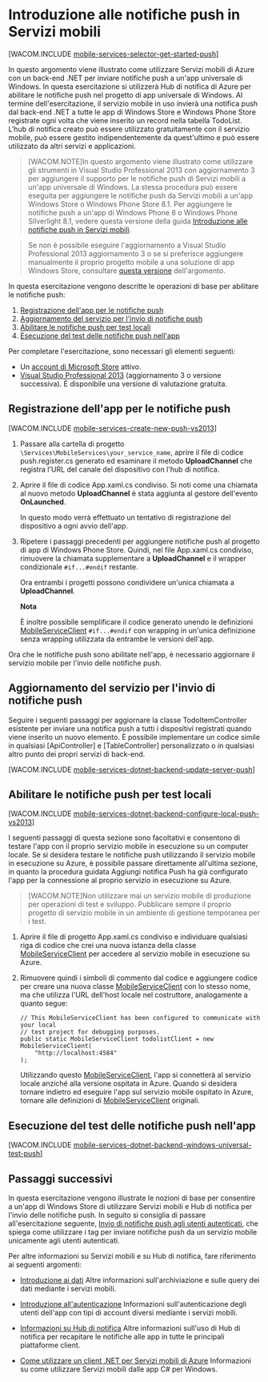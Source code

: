 <properties pageTitle="Get started with push notification using a .NET backend mobile service" metaKeywords="" description="Learn how to use Azure Mobile Services and Notification Hubs to send push notifications to your universal Windows app." metaCanonical="" services="mobile-services,notification-hubs" documentationCenter="Mobile" title="Get started with push notifications in Mobile Services" authors="glenga" solutions="mobile" manager="dwrede" editor="" />

<tags ms.service="mobile-services" ms.workload="mobile" ms.tgt_pltfrm="mobile-windows-store" ms.devlang="dotnet" ms.topic="article" ms.date="09/11/2014" ms.author="glenga"></tags>

# Introduzione alle notifiche push in Servizi mobili

[WACOM.INCLUDE [mobile-services-selector-get-started-push][]]

In questo argomento viene illustrato come utilizzare Servizi mobili di Azure con un back-end .NET per inviare notifiche push a un'app universale di Windows. In questa esercitazione si utilizzerà Hub di notifica di Azure per abilitare le notifiche push nel progetto di app universale di Windows. Al termine dell'esercitazione, il servizio mobile in uso invierà una notifica push dal back-end .NET a tutte le app di Windows Store e Windows Phone Store registrate ogni volta che viene inserito un record nella tabella TodoList. L'hub di notifica creato può essere utilizzato gratuitamente con il servizio mobile, può essere gestito indipendentemente da quest'ultimo e può essere utilizzato da altri servizi e applicazioni.

> [WACOM.NOTE]In questo argomento viene illustrato come utilizzare gli strumenti in Visual Studio Professional 2013 con aggiornamento 3 per aggiungere il supporto per le notifiche push di Servizi mobili a un'app universale di Windows. La stessa procedura può essere eseguita per aggiungere le notifiche push da Servizi mobili a un'app Windows Store o Windows Phone Store 8.1. Per aggiungere le notifiche push a un'app di Windows Phone 8 o Windows Phone Silverlight 8.1, vedere questa versione della guida [Introduzione alle notifiche push in Servizi mobili][].

> Se non è possibile eseguire l'aggiornamento a Visual Studio Professional 2013 aggiornamento 3 o se si preferisce aggiungere manualmente il proprio progetto mobile a una soluzione di app Windows Store, consultare [questa versione][] dell'argomento.

In questa esercitazione vengono descritte le operazioni di base per abilitare le notifiche push:

1.  [Registrazione dell'app per le notifiche push][]
2.  [Aggiornamento del servizio per l'invio di notifiche push][]
3.  [Abilitare le notifiche push per test locali][]
4.  [Esecuzione del test delle notifiche push nell'app][]

Per completare l'esercitazione, sono necessari gli elementi seguenti:

-   Un [account di Microsoft Store][] attivo.
-   [Visual Studio Professional 2013][] (aggiornamento 3 o versione successiva).
    È disponibile una versione di valutazione gratuita.

## <span id="register"></span></a>Registrazione dell'app per le notifiche push

[WACOM.INCLUDE [mobile-services-create-new-push-vs2013][]]

1.  Passare alla cartella di progetto `\Services\MobileServices\your_service_name`, aprire il file di codice push.register.cs generato ed esaminare il metodo **UploadChannel** che registra l'URL del canale del dispositivo con l'hub di notifica.

2.  Aprire il file di codice App.xaml.cs condiviso. Si noti come una chiamata al nuovo metodo **UploadChannel** è stata aggiunta al gestore dell'evento **OnLaunched**.

    In questo modo verrà effettuato un tentativo di registrazione del dispositivo a ogni avvio dell'app.

3.  Ripetere i passaggi precedenti per aggiungere notifiche push al progetto di app di Windows Phone Store. Quindi, nel file App.xaml.cs condiviso, rimuovere la chiamata supplementare a **UploadChannel** e il wrapper condizionale `#if...#endif` restante.

    Ora entrambi i progetti possono condividere un'unica chiamata a **UploadChannel**.

    <div class="dev-callout"><strong>Nota</strong> <p>&Egrave; inoltre possibile semplificare il codice generato unendo le definizioni <a href="http://msdn.microsoft.com/en-us/library/azure/microsoft.windowsazure.mobileservices.mobileserviceclient.aspx">MobileServiceClient</a> <code data-inline="1">#if...#endif</code> con wrapping in un'unica definizione senza wrapping utilizzata da entrambe le versioni dell'app.</p></div>

Ora che le notifiche push sono abilitate nell'app, è necessario aggiornare il servizio mobile per l'invio delle notifiche push.

## <span id="update-service"></span></a>Aggiornamento del servizio per l'invio di notifiche push

Seguire i seguenti passaggi per aggiornare la classe TodoItemController esistente per inviare una notifica push a tutti i dispositivi registrati quando viene inserito un nuovo elemento. È possibile implementare un codice simile in qualsiasi [ApiController] e [TableController] personalizzato o in qualsiasi altro punto dei propri servizi di back-end.

[WACOM.INCLUDE [mobile-services-dotnet-backend-update-server-push][]]

## <span id="local-testing"></span></a> Abilitare le notifiche push per test locali

[WACOM.INCLUDE [mobile-services-dotnet-backend-configure-local-push-vs2013][]]

I seguenti passaggi di questa sezione sono facoltativi e consentono di testare l'app con il proprio servizio mobile in esecuzione su un computer locale. Se si desidera testare le notifiche push utilizzando il servizio mobile in esecuzione su Azure, è possibile passare direttamente all'ultima sezione, in quanto la procedura guidata Aggiungi notifica Push ha già configurato l'app per la connessione al proprio servizio in esecuzione su Azure.

> [WACOM.NOTE]Non utilizzare mai un servizio mobile di produzione per operazioni di test e sviluppo. Pubblicare sempre il proprio progetto di servizio mobile in un ambiente di gestione temporanea per i test.

1.  Aprire il file di progetto App.xaml.cs condiviso e individuare qualsiasi riga di codice che crei una nuova istanza della classe [MobileServiceClient][] per accedere al servizio mobile in esecuzione su Azure.

2.  Rimuovere quindi i simboli di commento dal codice e aggiungere codice per creare una nuova classe [MobileServiceClient][] con lo stesso nome, ma che utilizza l'URL dell'host locale nel costruttore, analogamente a quanto segue:

        // This MobileServiceClient has been configured to communicate with your local
        // test project for debugging purposes.
        public static MobileServiceClient todolistClient = new MobileServiceClient(
            "http://localhost:4584"
        );

    Utilizzando questo [MobileServiceClient][], l'app si connetterà al servizio locale anziché alla versione ospitata in Azure. Quando si desidera tornare indietro ed eseguire l'app sul servizio mobile ospitato in Azure, tornare alle definizioni di [MobileServiceClient][] originali.

## <span id="test"></span></a>Esecuzione del test delle notifiche push nell'app

[WACOM.INCLUDE [mobile-services-dotnet-backend-windows-universal-test-push][]]

## <a name="next-steps"> </a>Passaggi successivi

In questa esercitazione vengono illustrate le nozioni di base per consentire a un'app di Windows Store di utilizzare Servizi mobili e Hub di notifica per l'invio delle notifiche push. In seguito si consiglia di passare all'esercitazione seguente, [Invio di notifiche push agli utenti autenticati][], che spiega come utilizzare i tag per inviare notifiche push da un servizio mobile unicamente agli utenti autenticati.

Per altre informazioni su Servizi mobili e su Hub di notifica, fare riferimento ai seguenti argomenti:

-   [Introduzione ai dati][]
    Altre informazioni sull'archiviazione e sulle query dei dati mediante i servizi mobili.

-   [Introduzione all'autenticazione][]
    Informazioni sull'autenticazione degli utenti dell'app con tipi di account diversi mediante i servizi mobili.

-   [Informazioni su Hub di notifica][]
    Altre informazioni sull'uso di Hub di notifica per recapitare le notifiche alle app in tutte le principali piattaforme client.

-   [Come utilizzare un client .NET per Servizi mobili di Azure][]
    Informazioni su come utilizzare Servizi mobili dalle app C# per Windows.

<!-- Anchors. --> <!-- Images. --> <!-- URLs. -->

  [mobile-services-selector-get-started-push]: ../includes/mobile-services-selector-get-started-push.md
  [Introduzione alle notifiche push in Servizi mobili]: /it-it/documentation/articles/mobile-services-dotnet-backend-windows-phone-get-started-push
  [questa versione]: /it-it/documentation/articles/mobile-services-dotnet-backend-windows-store-dotnet-get-started-push
  [Registrazione dell'app per le notifiche push]: #register
  [Aggiornamento del servizio per l'invio di notifiche push]: #update-service
  [Abilitare le notifiche push per test locali]: #local-testing
  [Esecuzione del test delle notifiche push nell'app]: #test
  [account di Microsoft Store]: http://go.microsoft.com/fwlink/p/?LinkId=280045
  [Visual Studio Professional 2013]: https://go.microsoft.com/fwLink/p/?LinkID=391934
  [mobile-services-create-new-push-vs2013]: ../includes/mobile-services-create-new-push-vs2013.md
  [MobileServiceClient]: http://msdn.microsoft.com/en-us/library/azure/microsoft.windowsazure.mobileservices.mobileserviceclient.aspx
  [mobile-services-dotnet-backend-update-server-push]: ../includes/mobile-services-dotnet-backend-update-server-push.md
  [mobile-services-dotnet-backend-configure-local-push-vs2013]: ../includes/mobile-services-dotnet-backend-configure-local-push-vs2013.md
  [mobile-services-dotnet-backend-windows-universal-test-push]: ../includes/mobile-services-dotnet-backend-windows-universal-test-push.md
  [Invio di notifiche push agli utenti autenticati]: /it-it/documentation/articles/mobile-services-dotnet-backend-windows-store-dotnet-push-notifications-app-users/
  [Introduzione ai dati]: /it-it/documentation/articles/mobile-services-dotnet-backend-windows-universal-dotnet-get-started-data
  [Introduzione all'autenticazione]: /it-it/documentation/articles/mobile-services-dotnet-backend-windows-universal-dotnet-get-started-users
  [Informazioni su Hub di notifica]: /it-it/documentation/articles/notification-hubs-overview/
  [Come utilizzare un client .NET per Servizi mobili di Azure]: /it-it/documentation/articles/mobile-services-windows-dotnet-how-to-use-client-library/
